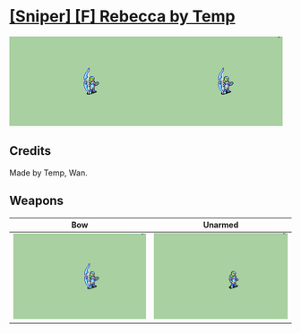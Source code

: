 # [\[Sniper\] \[F\] Rebecca by Temp](./)

<img src="./5.%20Bow/Bow_000.png" alt="[Sniper] [F] Rebecca by Temp standing" />

## Credits

Made by Temp, Wan.

## Weapons


|Bow |Unarmed |
|  :---: | :---: |
| <img alt="Bow animation" src="./5.%20Bow/Bow.gif" /> | <img alt="Unarmed animation" src="./8.%20Unarmed/Unarmed.gif" /> |
